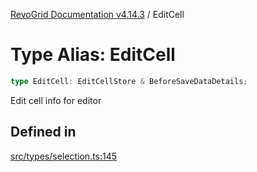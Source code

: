 [RevoGrid Documentation v4.14.3](README.md) / EditCell

# Type Alias: EditCell

```ts
type EditCell: EditCellStore & BeforeSaveDataDetails;
```

Edit cell info for editor

## Defined in

[src/types/selection.ts:145](https://github.com/revolist/revogrid/blob/4d3feb8340f534dd1ff6941b4d5b83d4d4e2474c/src/types/selection.ts#L145)
